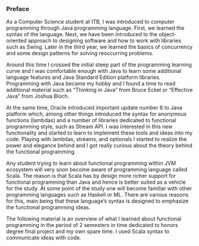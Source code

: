 ### Preface

As a Computer Science student at ITB, I was introduced to computer programming through Java programming language. First, we learned the syntax of the language. Next, we have been introduced to the object-oriented approach to designing software and how to work with libraries such as Swing. Later in the third year, we learned the basics of concurrency and some design patterns for solving reoccurring problems. 

Around this time I crossed the initial steep part of the programming learning curve and I was comfortable enough with Java to learn some additional language features and Java Standard Edition platform libraries. Programming with Java became my hobby and I found a time to read additional material such as “Thinking in Java” from Bruce Eckel or “Effective Java” from Joshua Bloch.

At the same time, Oracle introduced important update number 8 to Java
platform which, among other things introduced the syntax for anonymous functions (lambdas) and a number of libraries dedicated to functional programming style, such as Stream API. I was interested in this new functionality and started to learn to implement these tools and ideas into my code. Playing with lambdas, streams, and optionals I started to realize the power and elegance behind and I got really curious about the theory behind the functional programming.

Any student trying to learn about functional programming within JVM
ecosystem will very soon become aware of programming language called Scala. The reason is that Scala has by design more richer support for functional programming than Java and hence is better suited as a vehicle for the study. At some point of the study one will become familiar with other programming languages such as Haskell or ML. There are various reasons for this, main being that these language’s syntax is designed to emphasize the functional programming ideas.

The following material is an overview of what I learned about functional
programming in the period of 2 semesters in time dedicated to honors
degree final project and my own spare time. I used Scala syntax to communicate ideas with code.























































